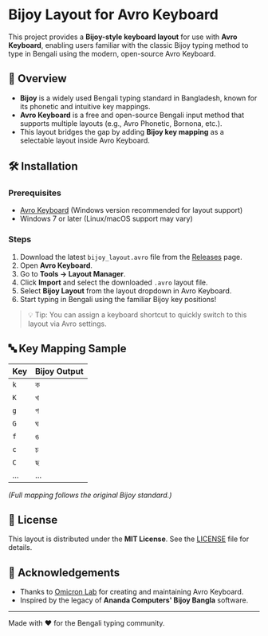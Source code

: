 # Bijoy Layout for Avro Keyboard

This project provides a **Bijoy-style keyboard layout** for use with **Avro Keyboard**, enabling users familiar with the classic Bijoy typing method to type in Bengali using the modern, open-source Avro Keyboard.

## 📌 Overview

- **Bijoy** is a widely used Bengali typing standard in Bangladesh, known for its phonetic and intuitive key mappings.
- **Avro Keyboard** is a free and open-source Bengali input method that supports multiple layouts (e.g., Avro Phonetic, Bornona, etc.).
- This layout bridges the gap by adding **Bijoy key mapping** as a selectable layout inside Avro Keyboard.

## 🛠️ Installation

### Prerequisites
- [Avro Keyboard](https://github.com/omicronlab/avro-keyboard) (Windows version recommended for layout support)
- Windows 7 or later (Linux/macOS support may vary)

### Steps
1. Download the latest `bijoy_layout.avro` file from the [Releases](https://github.com/your-username/Bijoy-Layout-for-Avro-Keyboard/releases) page.
2. Open **Avro Keyboard**.
3. Go to **Tools → Layout Manager**.
4. Click **Import** and select the downloaded `.avro` layout file.
5. Select **Bijoy Layout** from the layout dropdown in Avro Keyboard.
6. Start typing in Bengali using the familiar Bijoy key positions!

> 💡 Tip: You can assign a keyboard shortcut to quickly switch to this layout via Avro settings.

## 🔤 Key Mapping Sample

| Key | Bijoy Output |
|-----|--------------|
| `k` | ক            |
| `K` | খ            |
| `g` | গ            |
| `G` | ঘ            |
| `f` | ঙ            |
| `c` | চ            |
| `C` | ছ            |
| ... | ...          |

*(Full mapping follows the original Bijoy standard.)*


## 📜 License

This layout is distributed under the **MIT License**. See the [LICENSE](LICENSE) file for details.

## 🙏 Acknowledgements

- Thanks to [Omicron Lab](https://omicronlab.com/) for creating and maintaining Avro Keyboard.
- Inspired by the legacy of **Ananda Computers' Bijoy Bangla** software.

---

Made with ❤️ for the Bengali typing community.
